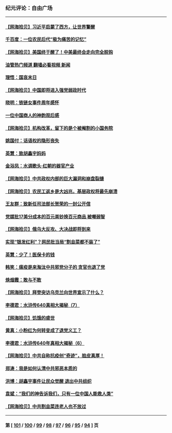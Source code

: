 ### 纪元评论：自由广场
---
#### [【网海拾贝】习近平启蒙了西方，让世界警醒](../../pages/nsc993/n13944390.md?03070330) 
#### [千百度：一位农民后代“极为痛苦的记忆”](../../pages/nsc993/n13943156.md?03070330) 
#### [【网海拾贝】美国终于醒了！中美最终会走向完全脱钩](../../pages/nsc993/n13942246.md?03070330) 
#### [油管热门频道 翻墙必看视频 新闻](ok?03070330)
#### [理悟：国哀末日](../../pages/nsc993/n13942484.md?03070330) 
#### [【网海拾贝】中国即将进入强党弱政时代](../../pages/nsc993/n13940669.md?03070330) 
#### [晓明：铁链女事件周年感怀](../../pages/nsc993/n13940319.md?03070330) 
#### [一位中国商人的神韵观后感](../../pages/nsc993/n13939585.md?03070330) 
#### [【网海拾贝】机构改革，留下的是个被阉割的小国务院](../../pages/nsc993/n13939947.md?03070330) 
#### [姚国付：话语权的隐形丧失](../../pages/nsc993/n13939077.md?03070330) 
#### [英慧：致胡鑫宇妈妈](../../pages/nsc993/n13939332.md?03070330) 
#### [金浴凤：水调歌头·红朝的器官产业](../../pages/nsc993/n13939150.md?03070330) 
#### [【网海拾贝】中共政权内部的巨大漏洞和崩盘裂缝](../../pages/nsc993/n13939066.md?03070330) 
#### [【网海拾贝】农民工返乡是大凶兆，基层政权将最先崩溃](../../pages/nsc993/n13938719.md?03070330) 
#### [王友群：致新任司法部长贺荣的一封公开信](../../pages/nsc993/n13938195.md?03070330) 
#### [党媒批17美分成本的百元美钞换百元商品 被嘲弱智](../../pages/nsc993/n13937780.md?03070330) 
#### [【网海拾贝】俄乌大反攻、大决战即将到来](../../pages/nsc993/n13937169.md?03070330) 
#### [实现“银发红利”？网民批当局“割韭菜都不装了”](../../pages/nsc993/n13935937.md?03070330) 
#### [英慧：少了！医保卡的钱](../../pages/nsc993/n13935476.md?03070330) 
#### [韩笑：瘟疫是来淘汰中共邪党分子的 贪官也退了党](../../pages/nsc993/n13935459.md?03070330) 
#### [焕烟霞：敢与不敢](../../pages/nsc993/n13935368.md?03070330) 
#### [【网海拾贝】拜登突访乌克兰向世界宣示了什么？](../../pages/nsc993/n13935345.md?03070330) 
#### [李德君：水浒传640真相大揭秘（7）](../../pages/nsc993/n13935185.md?03070330) 
#### [【网海拾贝】饥饿的盛世](../../pages/nsc993/n13934650.md?03070330) 
#### [黄真：小粉红为何转变成了退党义工？](../../pages/nsc993/n13933749.md?03070330) 
#### [李德君：水浒传640年真相大揭秘（6）](../../pages/nsc993/n13933774.md?03070330) 
#### [【网海拾贝】中共自称抗疫创“奇迹”，脸皮真厚！](../../pages/nsc993/n13933756.md?03070330) 
#### [郑涛：我是如何认清中共邪恶本质的](../../pages/nsc993/n13933632.md?03070330) 
#### [洪博：胡鑫宇事件让民众觉醒 退出中共组织](../../pages/nsc993/n13933571.md?03070330) 
#### [袁斌：“我们的神告诉我们，只有一位中国人能救人类”](../../pages/nsc993/n13933240.md?03070330) 
#### [【网海拾贝】中共割韭菜连老人也不放过](../../pages/nsc993/n13933148.md?03070330) 

---
#### 第 [ [101](./101.md?03070330) / [100](./100.md?03070330) / [99](./99.md?03070330) / [98](./98.md?03070330) / [97](./97.md?03070330) / [96](./96.md?03070330) / [95](./95.md?03070330) / [94](./94.md?03070330) ] 页
